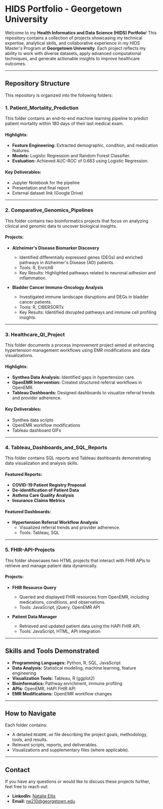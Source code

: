 # HIDS Portfolio - Georgetown University

Welcome to my **Health Informatics and Data Science (HIDS) Portfolio**! This repository contains a collection of projects showcasing my technical expertise, analytical skills, and collaborative experience in my HIDS Master's Program at **Georgetown University**. Each project reflects my ability to work with diverse datasets, apply advanced computational techniques, and generate actionable insights to improve healthcare outcomes.

---

## Repository Structure

This repository is organized into the following folders:

### 1. **Patient_Mortality_Prediction**
This folder contains an end-to-end machine learning pipeline to predict patient mortality within 180 days of their last medical exam.

#### Highlights:
- **Feature Engineering:** Extracted demographic, condition, and medication features.
- **Models:** Logistic Regression and Random Forest Classifier.
- **Evaluation:** Achieved AUC-ROC of 0.683 using Logistic Regression.

#### Key Deliverables:
- Jupyter Notebook for the pipeline
- Presentation and final report
- External dataset link (Google Drive)

---

### 2. **Comparative_Genomics_Pipelines**
This folder contains two bioinformatics projects that focus on analyzing clinical and genomic data to uncover biological insights.

#### Projects:
- **Alzheimer's Disease Biomarker Discovery**
  - Identified differentially expressed genes (DEGs) and enriched pathways in Alzheimer's Disease (AD) patients.
  - Tools: R, EnrichR
  - Key Results: Highlighted pathways related to neuronal adhesion and inflammation.

- **Bladder Cancer Immuno-Oncology Analysis**
  - Investigated immune landscape disruptions and DEGs in bladder cancer patients.
  - Tools: R, CIBERSORTx
  - Key Results: Identified disrupted pathways and immune cell profiling insights.

---

### 3. **Healthcare_QI_Project**
This folder documents a process improvement project aimed at enhancing hypertension management workflows using EMR modifications and data visualizations.

#### Highlights:
- **Synthea Data Analysis:** Identified gaps in hypertension care.
- **OpenEMR Intervention:** Created structured referral workflows in OpenEMR.
- **Tableau Dashboards:** Designed dashboards to visualize referral trends and provider adherence.

#### Key Deliverables:
- Synthea data scripts
- OpenEMR workflow modifications
- Tableau dashboard GIFs

---

### 4. **Tableau_Dashboards_and_SQL_Reports**
This folder contains SQL reports and Tableau dashboards demonstrating data visualization and analysis skills.

#### Featured Reports:
- **COVID-19 Patient Registry Proposal**
- **De-identification of Patient Data**
- **Asthma Care Quality Analysis**
- **Insurance Claims Metrics**

#### Featured Dashboards:
- **Hypertension Referral Workflow Analysis**
  - Visualized referral trends and provider adherence.
  - Tools: Tableau, SQL

---

### 5. **FHIR-API-Projects**
This folder showcases two HTML projects that interact with FHIR APIs to retrieve and manage patient data dynamically.

#### Projects:
- **FHIR Resource Query**
  - Queried and displayed FHIR resources from OpenEMR, including medications, conditions, and observations.
  - Tools: JavaScript, jQuery, OpenEMR API

- **Patient Data Manager**
  - Retrieved and updated patient data using the HAPI FHIR API.
  - Tools: JavaScript, HTML, API integration

---

## Skills and Tools Demonstrated
- **Programming Languages:** Python, R, SQL, JavaScript
- **Data Analysis:** Statistical modeling, machine learning, feature engineering
- **Visualization Tools:** Tableau, R (ggplot2)
- **Bioinformatics:** Pathway enrichment, immune profiling
- **APIs:** OpenEMR, HAPI FHIR API
- **EMR Modifications:** OpenEMR workflow changes

---

## How to Navigate
Each folder contains:
- A detailed `README.md` file describing the project goals, methodology, tools, and results.
- Relevant scripts, reports, and deliverables.
- Visualizations and supplementary files (where applicable).

---

## Contact
If you have any questions or would like to discuss these projects further, feel free to reach out:
- **LinkedIn:** [Natalie Ellis](https://www.linkedin.com/in/natalie-ellis2023)
- **Email:** ne210@georgetown.edu


